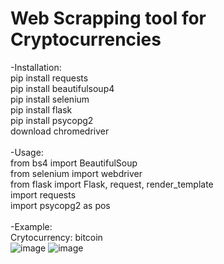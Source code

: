 # Web Scrapping tool for Cryptocurrencies

-Installation: <br>
pip install requests <br>
pip install beautifulsoup4 <br>
pip install selenium <br>
pip install flask <br>
pip install psycopg2 <br>
download chromedriver <br>
 <br>
-Usage:  <br>
from bs4 import BeautifulSoup <br>
from selenium import webdriver <br>
from flask import Flask, request, render_template <br>
import requests <br>
import psycopg2 as pos <br>
<br>
-Example: <br>
Crytocurrency: bitcoin <br>
![image](https://user-images.githubusercontent.com/74849372/140973182-25a95b02-ff21-47a3-b4b6-bfdf86c756d1.png)
![image](https://user-images.githubusercontent.com/74849372/140973248-90bf0506-ac31-413a-b584-3bd157893f47.png)
